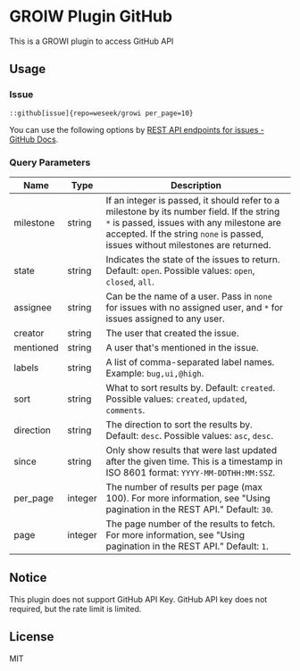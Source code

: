 # GROIW Plugin GitHub

This is a GROWI plugin to access GitHub API

## Usage

### Issue
  
```
::github[issue]{repo=weseek/growi per_page=10}
```

You can use the following options by [REST API endpoints for issues \- GitHub Docs](https://docs.github.com/en/rest/issues/issues?apiVersion=2022-11-28).

### Query Parameters

| Name      | Type    | Description                                                                                                                                                                                                 |
|-----------|---------|-------------------------------------------------------------------------------------------------------------------------------------------------------------------------------------------------------------|
| milestone | string  | If an integer is passed, it should refer to a milestone by its number field. If the string `*` is passed, issues with any milestone are accepted. If the string `none` is passed, issues without milestones are returned. |
| state     | string  | Indicates the state of the issues to return. Default: `open`. Possible values: `open`, `closed`, `all`.                                                                                                      |
| assignee  | string  | Can be the name of a user. Pass in `none` for issues with no assigned user, and `*` for issues assigned to any user.                                                                                         |
| creator   | string  | The user that created the issue.                                                                                                                                                                             |
| mentioned | string  | A user that's mentioned in the issue.                                                                                                                                                                        |
| labels    | string  | A list of comma-separated label names. Example: `bug,ui,@high`.                                                                                                                                              |
| sort      | string  | What to sort results by. Default: `created`. Possible values: `created`, `updated`, `comments`.                                                                                                              |
| direction | string  | The direction to sort the results by. Default: `desc`. Possible values: `asc`, `desc`.                                                                                                                        |
| since     | string  | Only show results that were last updated after the given time. This is a timestamp in ISO 8601 format: `YYYY-MM-DDTHH:MM:SSZ`.                                                                               |
| per_page  | integer | The number of results per page (max 100). For more information, see "Using pagination in the REST API." Default: `30`.                                                                                       |
| page      | integer | The page number of the results to fetch. For more information, see "Using pagination in the REST API." Default: `1`.                                                                                         |


## Notice

This plugin does not support GitHub API Key. GitHub API key does not required, but the rate limit is limited.

## License

MIT

